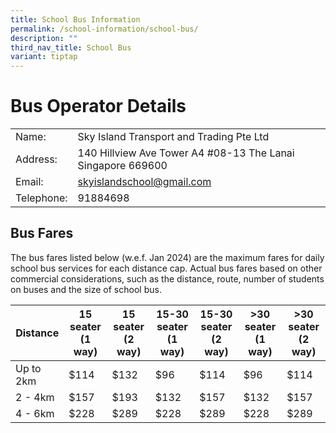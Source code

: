 ```yaml
---
title: School Bus Information
permalink: /school-information/school-bus/
description: ""
third_nav_title: School Bus
variant: tiptap
---
```

# Bus Operator Details


| | |
| -------- | -------- | 
| Name:     | Sky Island Transport and Trading Pte Ltd   | 
| Address:     | 140 Hillview Ave Tower A4 #08-13 The Lanai Singapore 669600    | 
| Email:   | skyislandschool@gmail.com    | 
| Telephone:   | 91884698    | 


## Bus Fares
The bus fares listed below (w.e.f. Jan 2024) are the maximum fares for daily school bus services for each distance cap. Actual bus fares based on other commercial considerations, such as the distance, route, number of students on buses and the size of school bus.



| Distance | 15 seater (1 way) | 15 seater (2 way) | 15-30 seater (1 way) | 15-30 seater (2 way) | >30 seater (1 way) |  >30 seater (2 way) | 
| -------- | -------- | -------- | -------- | -------- | -------- | -------- |
| Up to 2km    | $114  | $132    | $96    | $114  | $96  | $114     | 
| 2 - 4km    | $157   | $193  | $132    | $157   | $132 | $157    | 
| 4 - 6km    | $228   | $289  | $228   | $289  | $228   | $289 |